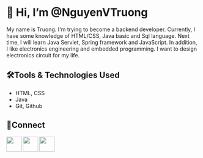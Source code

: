 # 👋 Hi, I’m @NguyenVTruong
My name is Truong. I'm trying to become a backend developer. Currently, I have some knowledge of HTML/CSS, Java basic and Sql language. Next time, I will learn Java Servlet, Spring framework and JavaScript. In addition, I like electronics engineering and embedded programming. I want to design electronics circuit for my life. 
## 🛠️Tools & Technologies Used
- HTML, CSS
- Java
- Git, Github
## 🔗Connect


<a href= "https://github.com/NguyenVTruong"><img align="left" style="float: left" src="https://cdn2.iconfinder.com/data/icons/font-awesome/1792/github-square-512.png" width= "40;"></img></a>

<a href= "https://www.linkedin.com/in/truong-nguyen-609831163/"><img align="left" style="float: left" src="https://www.flaticon.com/svg/vstatic/svg/174/174857.svg?token=exp=1616487920~hmac=7eeb9073a011e0d583f7dbae9a00e057" width= "40;"></img></a>

<a href= "https://twitter.com/_Truong_Nguyen_"><img align="left" style="float: left" src="https://cdn.icon-icons.com/icons2/1211/PNG/512/1491579584-yumminkysocialmedia12_83085.png" width= "40;"></img></a>
